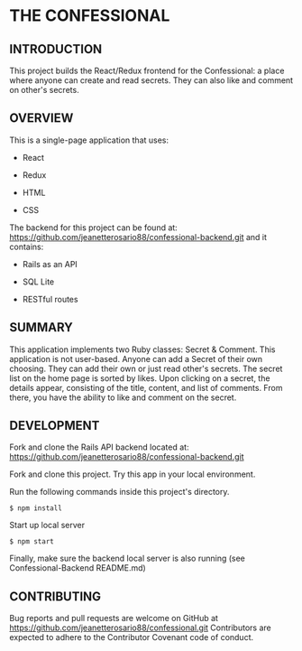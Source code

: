 # THE CONFESSIONAL


## INTRODUCTION

This project builds the React/Redux frontend for the Confessional: a place where anyone can create and read secrets. They can also like and comment on other's secrets.

## OVERVIEW

This is a single-page application that uses:

* React

* Redux

* HTML

* CSS

The backend for this project can be found at: https://github.com/jeanetterosario88/confessional-backend.git and it contains:

* Rails as an API

* SQL Lite

* RESTful routes

## SUMMARY

This application implements two Ruby classes: Secret & Comment. This application is not user-based. Anyone can add a Secret of their own choosing. They can add their own or just read other's secrets. The secret list on the home page is sorted by likes. Upon clicking on a secret, the details appear, consisting of the title, content, and list of comments. From there, you have the ability to like and comment on the secret.


## DEVELOPMENT

Fork and clone the Rails API backend located at:
https://github.com/jeanetterosario88/confessional-backend.git

Fork and clone this project. Try this app in your local environment. 

Run the following commands inside this project's directory.

    $ npm install

Start up local server

    $ npm start

Finally, make sure the backend local server is also running (see Confessional-Backend README.md)

## CONTRIBUTING

Bug reports and pull requests are welcome on GitHub at https://github.com/jeanetterosario88/confessional.git Contributors are expected to adhere to the Contributor Covenant code of conduct.
